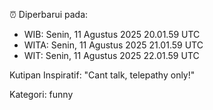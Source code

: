 ⏰ Diperbarui pada:
- WIB: Senin, 11 Agustus 2025 20.01.59 UTC
- WITA: Senin, 11 Agustus 2025 21.01.59 UTC
- WIT: Senin, 11 Agustus 2025 22.01.59 UTC

Kutipan Inspiratif:
"Cant talk, telepathy only!"


Kategori: funny

